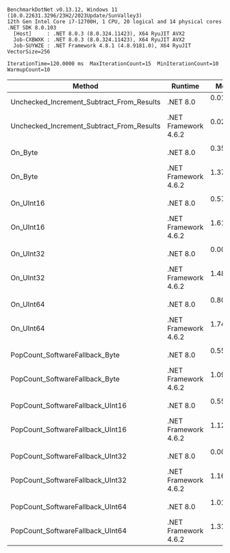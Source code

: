 ```

BenchmarkDotNet v0.13.12, Windows 11 (10.0.22631.3296/23H2/2023Update/SunValley3)
12th Gen Intel Core i7-12700H, 1 CPU, 20 logical and 14 physical cores
.NET SDK 8.0.103
  [Host]     : .NET 8.0.3 (8.0.324.11423), X64 RyuJIT AVX2
  Job-CXBWXK : .NET 8.0.3 (8.0.324.11423), X64 RyuJIT AVX2
  Job-SUYWZE : .NET Framework 4.8.1 (4.8.9181.0), X64 RyuJIT VectorSize=256

IterationTime=120.0000 ms  MaxIterationCount=15  MinIterationCount=10
WarmupCount=10

```
| Method                                    | Runtime              | Mean      | Error     | StdDev    | Median    | Ratio | RatioSD |
|------------------------------------------ |--------------------- |----------:|----------:|----------:|----------:|------:|--------:|
| Unchecked_Increment_Subtract_From_Results | .NET 8.0             | 0.0125 ns | 0.0169 ns | 0.0132 ns | 0.0095 ns |     ? |       ? |
| Unchecked_Increment_Subtract_From_Results | .NET Framework 4.6.2 | 0.0209 ns | 0.0321 ns | 0.0300 ns | 0.0000 ns |     ? |       ? |
|                                           |                      |           |           |           |           |       |         |
| On_Byte                                   | .NET 8.0             | 0.3590 ns | 0.0215 ns | 0.0142 ns | 0.3556 ns |  1.00 |    0.00 |
| On_Byte                                   | .NET Framework 4.6.2 | 1.3769 ns | 0.0729 ns | 0.0682 ns | 1.3938 ns |  3.76 |    0.25 |
|                                           |                      |           |           |           |           |       |         |
| On_UInt16                                 | .NET 8.0             | 0.5701 ns | 0.0244 ns | 0.0161 ns | 0.5653 ns |  1.00 |    0.00 |
| On_UInt16                                 | .NET Framework 4.6.2 | 1.6192 ns | 0.0798 ns | 0.0746 ns | 1.6026 ns |  2.81 |    0.17 |
|                                           |                      |           |           |           |           |       |         |
| On_UInt32                                 | .NET 8.0             | 0.0068 ns | 0.0138 ns | 0.0116 ns | 0.0000 ns |     ? |       ? |
| On_UInt32                                 | .NET Framework 4.6.2 | 1.4806 ns | 0.0489 ns | 0.0433 ns | 1.4702 ns |     ? |       ? |
|                                           |                      |           |           |           |           |       |         |
| On_UInt64                                 | .NET 8.0             | 0.8035 ns | 0.0394 ns | 0.0349 ns | 0.7929 ns |  1.00 |    0.00 |
| On_UInt64                                 | .NET Framework 4.6.2 | 1.7424 ns | 0.0565 ns | 0.0472 ns | 1.7281 ns |  2.17 |    0.12 |
|                                           |                      |           |           |           |           |       |         |
| PopCount_SoftwareFallback_Byte            | .NET 8.0             | 0.5567 ns | 0.0265 ns | 0.0175 ns | 0.5581 ns |  1.00 |    0.00 |
| PopCount_SoftwareFallback_Byte            | .NET Framework 4.6.2 | 1.0957 ns | 0.0451 ns | 0.0352 ns | 1.0885 ns |  1.96 |    0.10 |
|                                           |                      |           |           |           |           |       |         |
| PopCount_SoftwareFallback_UInt16          | .NET 8.0             | 0.5567 ns | 0.0835 ns | 0.0781 ns | 0.5638 ns |  1.00 |    0.00 |
| PopCount_SoftwareFallback_UInt16          | .NET Framework 4.6.2 | 1.1213 ns | 0.0956 ns | 0.0847 ns | 1.0913 ns |  2.09 |    0.39 |
|                                           |                      |           |           |           |           |       |         |
| PopCount_SoftwareFallback_UInt32          | .NET 8.0             | 0.0000 ns | 0.0000 ns | 0.0000 ns | 0.0000 ns |     ? |       ? |
| PopCount_SoftwareFallback_UInt32          | .NET Framework 4.6.2 | 1.1637 ns | 0.1165 ns | 0.1090 ns | 1.1459 ns |     ? |       ? |
|                                           |                      |           |           |           |           |       |         |
| PopCount_SoftwareFallback_UInt64          | .NET 8.0             | 1.0104 ns | 0.0398 ns | 0.0237 ns | 1.0098 ns |  1.00 |    0.00 |
| PopCount_SoftwareFallback_UInt64          | .NET Framework 4.6.2 | 1.3186 ns | 0.0661 ns | 0.0619 ns | 1.3114 ns |  1.33 |    0.07 |
